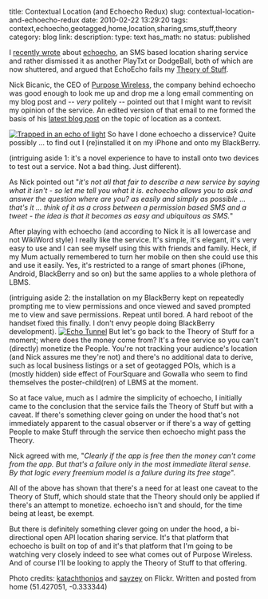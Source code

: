 title: Contextual Location (and Echoecho Redux)
slug: contextual-location-and-echoecho-redux
date: 2010-02-22 13:29:20
tags: context,echoecho,geotagged,home,location,sharing,sms,stuff,theory
category: blog
link: 
description: 
type: text
has_math: no
status: published

I [recently wrote](/2010/02/12/location-is-a-key-context-but-most-people-dont-know-this/ "/2010/02/12/location-is-a-key-context-but-most-people-dont-know-this/") about [echoecho](https://echoecho.me/ "https://echoecho.me/"), an SMS based location sharing service and rather dismissed it as another PlayTxt or DodgeBall, both of which are now shuttered, and argued that EchoEcho fails my [Theory of Stuff](/2010/02/01/the-theory-of-stuff/ "/2010/02/01/the-theory-of-stuff/").

Nick Bicanic, the CEO of [Purpose Wireless](https://purposewireless.com/ "https://purposewireless.com/"), the company behind echoecho was good enough to look me up and drop me a long email commenting on my blog post and -- *very* politely -- pointed out that I might want to revisit my opinion of the service. An edited version of that email to me formed the basis of his [latest blog post](https://echoechome.wordpress.com/2010/02/13/is-location-a-context-or-and-endgame/ "https://echoechome.wordpress.com/2010/02/13/is-location-a-context-or-and-endgame/") on the topic of location as a context.

<!-- TEASER_END -->

[![Trapped in an echo of light](https://farm4.static.flickr.com/3307/3500036416_9ff89d373d_d.jpg)](https://www.flickr.com/photos/hades/3500036416/ "Trapped in an echo of light")
So have I done echoecho a disservice? Quite possibly ... to find out I (re)installed it on my iPhone and onto my BlackBerry.

(intriguing aside 1: it's a novel experience to have to install onto two devices to test out a service. Not a bad thing. Just different).

As Nick pointed out "*it's not all that fair to describe a new service by saying what it isn't - so let me tell you what it is. echoecho allows you to ask and answer the question where are you? as easily and simply as possible ... that's it ... think of it as a cross between a permission based SMS and a tweet - the idea is that it becomes as easy and ubiquitous as SMS.*"

After playing with echoecho (and according to Nick it is all lowercase and not WikiWord style) I really like the service. It's simple, it's elegant, it's very easy to use and I can see myself using this with friends and family. Heck, if my Mum actually remembered to turn her mobile on then she could use this and use it easily. Yes, it's restricted to a range of smart phones (iPhone, Android, BlackBerry and so on) but the same applies to a whole plethora of LBMS.

(intriguing aside 2: the installation on my BlackBerry kept on repeatedly prompting me to view permissions and once viewed and saved prompted me to view and save permissions. Repeat until bored. A hard reboot of the handset fixed this finally. I don't envy people doing BlackBerry development).
[![Echo Tunnel](https://farm2.static.flickr.com/1140/1352131037_023396fe03_d.jpg)](https://www.flickr.com/photos/sayzey/1352131037/ "Echo Tunnel")
But let's go back to the Theory of Stuff for a moment; where does the money come from? It's a free service so you can't (directly) monetize the People. You're not tracking your audience's location (and Nick assures me they're not) and there's no additional data to derive, such as local business listings or a set of geotagged POIs, which is a (mostly hidden) side effect of FourSquare and Gowalla who seem to find themselves the poster-child(ren) of LBMS at the moment.

So at face value, much as I admire the simplicity of echoecho, I initially came to the conclusion that the service fails the Theory of Stuff but with a caveat. If there's something clever going on under the hood that's not immediately apparent to the casual observer or if there's a way of getting People to make Stuff through the service then echoecho might pass the Theory.

Nick agreed with me, "*Clearly if the app is free then the money can't come from the app. But that's a failure only in the most immediate literal sense. By that logic every freemium model is a failure during its free stage*".

All of the above has shown that there's a need for at least one caveat to the Theory of Stuff, which should state that the Theory should only be applied if there's an attempt to monetize. echoecho isn't and should, for the time being at least, be exempt.

But there is definitely something clever going on under the hood, a bi-directional open API location sharing service. It's that platform that echoecho is built on top of and it's that platform that I'm going to be watching very closely indeed to see what comes out of Purpose Wireless. And of course I'll be looking to apply the Theory of Stuff to that offering.

Photo credits: [katachthonios](https://www.flickr.com/photos/hades/3500036416/ "https://www.flickr.com/photos/hades/3500036416/") and [sayzey](https://www.flickr.com/photos/sayzey/1352131037/ "https://www.flickr.com/photos/sayzey/1352131037/") on Flickr.
Written and posted from home (51.427051, -0.333344)

